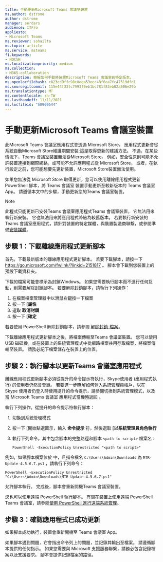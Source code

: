 ```yaml
---
title: 手動更新Microsoft Teams 會議室裝置
ms.author: dstrome
author: dstrome
manager: serdars
audience: ITPro
appliesto:
- Microsoft Teams
ms.reviewer: sohailta
ms.topic: article
ms.service: msteams
f1.keywords:
- NOCSH
ms.localizationpriority: medium
ms.collection:
- M365-collaboration
description: 瞭解如何手動將裝置Microsoft Teams 會議室到特定版本。
ms.openlocfilehash: c823cd9ffc98c0eea53ecc48f6ea7fc47519dfd1
ms.sourcegitcommit: 115e44f33fc7993f6eb1bc781f83eb02a506e29b
ms.translationtype: MT
ms.contentlocale: zh-TW
ms.lasthandoff: 11/11/2021
ms.locfileid: "60909544"
---
```

# <a name="manually-update-a-microsoft-teams-rooms-device"></a>手動更新Microsoft Teams 會議室裝置

此Microsoft Teams 會議室應用程式會透過 Microsoft Store。 應用程式更新會從系統自動Microsoft Store維護期間安裝;這是取得更新的建議方法。 不過，在某些情況下，Teams 會議室裝置無法從Microsoft Store。 例如，安全性原則可能不允許裝置連接到網際網路，或可能不允許應用程式從 Microsoft Store。 或者，在執行設定之前，您可能想要先更新裝置，Microsoft Store裝置無法使用。

如果您無法從 Microsoft Store 取得更新，您可以使用離線應用程式更新 PowerShell 腳本，將 Teams 會議室 裝置手動更新至較新版本的 Teams 會議室 App。 請遵循本文中的步驟，手動更新您的Teams 會議室裝置。

> [!NOTE]
> 此程式只能更新已安裝Teams 會議室應用程式Teams 會議室裝置。 它無法用來執行新安裝。 它也無法用來將應用程式降級為較舊版本。 若要執行新安裝的 Teams 會議室應用程式，請針對裝置的特定媒體，與裝置製造商聯繫，或參閱準備[安裝媒體](console.md#prepare-the-installation-media)。

## <a name="step-1-download-the-offline-app-update-script"></a>步驟 1：下載離線應用程式更新腳本

首先，下載最新版本的離線應用程式更新腳本。 若要下載腳本，請按一下 <https://go.microsoft.com/fwlink/?linkid=2151817> 。 腳本會下載到您裝置上的預設下載資料夾。

下載的檔案可能會標示為封鎖Windows。 如果您需要執行腳本而不進行任何互動，則需要解除封鎖腳本。 若要解除封鎖腳本，請執行下列操作：

1. 在檔案檔案管理器中以滑鼠右鍵按一下檔案
2. 按一下 **[屬性**
3. 選取 **取消封鎖**
4. 按一下 **[確定**

若要使用 PowerShell 解除封鎖腳本，請參閱 [解除封鎖-檔案](/powershell/module/microsoft.powershell.utility/unblock-file?view=powershell-7.1)。

下載離線應用程式更新腳本之後，將檔案傳輸至Teams 會議室裝置。 您可以使用 USB 磁碟機，或在裝置上的系統管理模式中從網路檔案共用存取檔案，將檔案傳輸至裝置。 請務必記下檔案儲存在裝置上的位置。

## <a name="step-2-run-the-script-to-update-the-teams-rooms-app"></a>步驟 2：執行腳本以更新Teams 會議室應用程式

離線應用程式更新腳本必須從提升的命令提示符執行，Skype使用者 (應用程式執行) 的使用者仍然會登錄。 若要進一步瞭解如何登入系統管理員帳戶，以在 Skype 使用者仍登入時使用提升的命令提示，請參閱切換到系統管理模式，以及當 Microsoft Teams 會議室 應用程式當機[時](rooms-operations.md#switching-to-admin-mode-and-back-when-the-microsoft-teams-rooms-app-crashes)返回 。

執行下列操作，從提升的命令提示符執行腳本：

1. 切換到系統管理模式
2. 按一下 [開始點選圖示，輸入 **命令提示** 符，然後選取 **[以系統管理員角色執行**
3. 執行下列命令，其中包含腳本的完整路徑和腳本 `<path to script>` 檔案名：

    ```console
    PowerShell -ExecutionPolicy Unrestricted "<path to script>"
    ```

例如，如果腳本檔案位於 中，且指令檔名 `C:\Users\Admin\Downloads` 為 `MTR-Update-4.5.6.7.ps1` ，請執行下列命令：

```console
PowerShell -ExecutionPolicy Unrestricted "C:\Users\Admin\Downloads\MTR-Update-4.5.6.7.ps1"
```

允許腳本執行。 完成後，腳本會重新開機Teams 會議室裝置。

您也可以使用遠端 PowerShell 執行腳本。 有關在裝置上使用遠端 PowerShell Teams 會議室，請參閱[使用 PowerShell 進行遠端系統管理](rooms-operations.md#remote-management-using-powershell)。

## <a name="step-3-verify-the-app-has-been-updated-successfully"></a>步驟 3：確認應用程式已成功更新

如果腳本成功執行，裝置會重新開機至 Teams 會議室 App。

如果腳本遇到問題，它會指出命令列上的問題，並記錄其輸出至檔案。 請遵循腳本提供的任何指示。 如果您需要與 Microsoft 支援服務聯繫，請務必包含記錄檔案以及支援要求。 腳本會提供記錄檔案的路徑。
